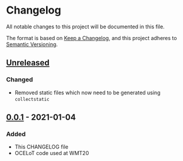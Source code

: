 # Changelog
All notable changes to this project will be documented in this file.

The format is based on [Keep a Changelog](https://keepachangelog.com/en/1.0.0/),
and this project adheres to [Semantic Versioning](https://semver.org/spec/v2.0.0.html).

## [Unreleased]

### Changed
- Removed static files which now need to be generated using `collectstatic`

## [0.0.1] - 2021-01-04

### Added
- This CHANGELOG file
- OCELoT code used at WMT20

[Unreleased]: https://github.com/AppraiseDev/OCELoT/compare/v0.0.1...HEAD
[0.0.1]: https://github.com/AppraiseDev/OCELoT/releases/tag/v0.0.1

